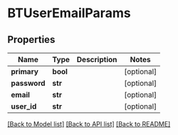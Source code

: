 # BTUserEmailParams

## Properties
Name | Type | Description | Notes
------------ | ------------- | ------------- | -------------
**primary** | **bool** |  | [optional] 
**password** | **str** |  | [optional] 
**email** | **str** |  | [optional] 
**user_id** | **str** |  | [optional] 

[[Back to Model list]](../README.md#documentation-for-models) [[Back to API list]](../README.md#documentation-for-api-endpoints) [[Back to README]](../README.md)


